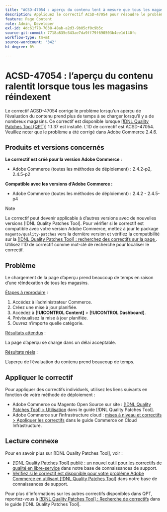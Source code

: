 ```yaml
---
title: "ACSD-47054 : aperçu du contenu lent à mesure que tous les magasins réindexent"
description: Appliquez le correctif ACSD-47054 pour résoudre le problème Adobe Commerce où le chargement de la page d’aperçu est lent en raison de la réindexation de tous les magasins.
feature: Page Content
role: Admin, Developer
exl-id: 4dc61f78-7038-48ab-a2d3-9b05cf0c9b5c
source-git-commit: 7718a835e343ae7da9ff79f690503b4ee1d140fc
workflow-type: tm+mt
source-wordcount: '342'
ht-degree: 0%

---
```


# ACSD-47054 : l’aperçu du contenu ralentit lorsque tous les magasins réindexent

Le correctif ACSD-47054 corrige le problème lorsqu’un aperçu de l’évaluation du contenu prend plus de temps à se charger lorsqu’il y a de nombreux magasins. Ce correctif est disponible lorsque [[!DNL Quality Patches Tool (QPT)]](/help/announcements/adobe-commerce-announcements/magento-quality-patches-released-new-tool-to-self-serve-quality-patches.md) 1.1.37 est installé. L’ID de correctif est ACSD-47054. Veuillez noter que le problème a été corrigé dans Adobe Commerce 2.4.6.

## Produits et versions concernés

**Le correctif est créé pour la version Adobe Commerce :**

* Adobe Commerce (toutes les méthodes de déploiement) : 2.4.2-p2, 2.4.5-p2

**Compatible avec les versions d’Adobe Commerce :**

* Adobe Commerce (toutes les méthodes de déploiement) : 2.4.2 - 2.4.5-p4

>[!NOTE]
>
>Le correctif peut devenir applicable à d’autres versions avec de nouvelles versions [!DNL Quality Patches Tool]. Pour vérifier si le correctif est compatible avec votre version Adobe Commerce, mettez à jour le package `magento/quality-patches` vers la dernière version et vérifiez la compatibilité sur la [[!DNL Quality Patches Tool] : recherchez des correctifs sur la page ](https://experienceleague.adobe.com/tools/commerce-quality-patches/index.html). Utilisez l’ID de correctif comme mot-clé de recherche pour localiser le correctif.

## Problème

Le chargement de la page d’aperçu prend beaucoup de temps en raison d’une réindexation de tous les magasins.

<u>Étapes à reproduire</u> :

1. Accédez à l’administrateur Commerce.
1. Créez une mise à jour planifiée.
1. Accédez à **[!UICONTROL Content]** > **[!UICONTROL Dashboard]**.
1. Prévisualisez la mise à jour planifiée.
1. Ouvrez n’importe quelle catégorie.

<u>Résultats attendus</u> :

La page d’aperçu se charge dans un délai acceptable.

<u>Résultats réels</u> :

L’aperçu de l’évaluation du contenu prend beaucoup de temps.

## Appliquer le correctif

Pour appliquer des correctifs individuels, utilisez les liens suivants en fonction de votre méthode de déploiement :

* Adobe Commerce ou Magento Open Source sur site : [[!DNL Quality Patches Tool] > Utilisation](https://experienceleague.adobe.com/docs/commerce-operations/tools/quality-patches-tool/usage.html) dans le guide [!DNL Quality Patches Tool].
* Adobe Commerce sur l’infrastructure cloud : [mises à niveau et correctifs > Appliquer les correctifs](https://experienceleague.adobe.com/docs/commerce-cloud-service/user-guide/develop/upgrade/apply-patches.html) dans le guide Commerce on Cloud Infrastructure.

## Lecture connexe

Pour en savoir plus sur [!DNL Quality Patches Tool], voir :

* [[!DNL Quality Patches Tool] publié : un nouvel outil pour les correctifs de qualité en libre-service](/help/announcements/adobe-commerce-announcements/magento-quality-patches-released-new-tool-to-self-serve-quality-patches.md) dans notre base de connaissances de support.
* [Vérifiez si le correctif est disponible pour votre problème Adobe Commerce en utilisant  [!DNL Quality Patches Tool]](/help/support-tools/patches-available-in-qpt-tool/check-patch-for-magento-issue-with-magento-quality-patches.md) dans notre base de connaissances de support.

Pour plus d&#39;informations sur les autres correctifs disponibles dans QPT, reportez-vous à [[!DNL Quality Patches Tool] : Recherche de correctifs](https://experienceleague.adobe.com/tools/commerce-quality-patches/index.html) dans le guide [!DNL Quality Patches Tool].
